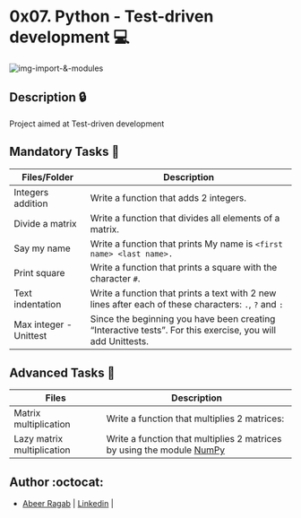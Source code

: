 # 0x07. Python - Test-driven development :computer:

![img-import-&-modules](https://cdn-media-1.freecodecamp.org/images/1*FZGakHQbCUMAyDinf-KBiw.png)

## Description :lock:

Project aimed at Test-driven development

## Mandatory Tasks :vhs:

| Files/Folder | Description |
| ------------ | ----------- |
| Integers addition | Write a function that adds 2 integers. |
| Divide a matrix | Write a function that divides all elements of a matrix. |
| Say my name  | Write a function that prints My name is ```<first name> <last name>.``` |
| Print square | Write a function that prints a square with the character ```#```. |
| Text indentation | Write a function that prints a text with 2 new lines after each of these characters: ```.```, ```?``` and ```:``` |
| Max integer - Unittest  | Since the beginning you have been creating “Interactive tests”. For this exercise, you will add Unittests. |

## Advanced Tasks :light_rail:

| Files | Description |
| ----- | ----------- |
| Matrix multiplication  | Write a function that multiplies 2 matrices: |
| Lazy matrix multiplication  | Write a function that multiplies 2 matrices by using the module [NumPy](https://numpy.org/) |

## Author :octocat:

- [Abeer Ragab](https://github.com/Abeer-M-Ali) | [Linkedin](https://www.linkedin.com/in/abeer-ragab-b25872260/) |